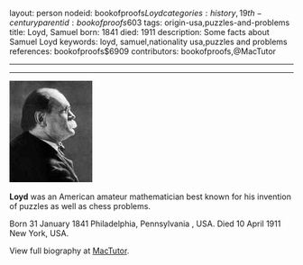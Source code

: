 layout: person
nodeid: bookofproofs$Loyd
categories: history,19th-century
parentid: bookofproofs$603
tags: origin-usa,puzzles-and-problems
title: Loyd, Samuel
born: 1841
died: 1911
description: Some facts about Samuel Loyd
keywords: loyd, samuel,nationality usa,puzzles and problems
references: bookofproofs$6909
contributors: bookofproofs,@MacTutor

---


---

![Loyd.jpg](https://github.com/bookofproofs/bookofproofs.github.io/blob/main/_sources/_assets/images/portraits/Loyd.jpg?raw=true)

**Loyd** was an American amateur mathematician best known for his invention of puzzles as well as chess problems.

Born 31 January 1841 Philadelphia, Pennsylvania , USA. Died 10 April 1911 New York, USA.


View full biography at [MacTutor](https://mathshistory.st-andrews.ac.uk/Biographies/Loyd/).